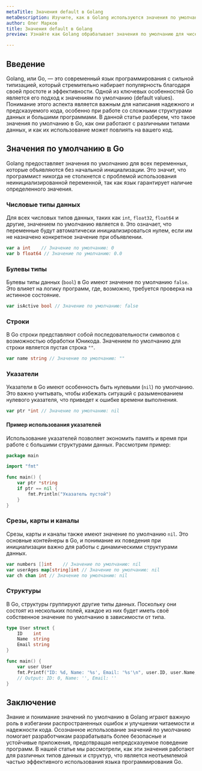 ```yaml
---
metaTitle: Значения default в Golang 
metaDescription: Изучите, как в Golang используются значения по умолчанию для различных типов данных, включая числовые, булевые, строковые и более сложные структуры.
author: Олег Марков
title: Значения default в Golang 
preview: Узнайте как Golang обрабатывает значения по умолчанию для чисел, строк и других типов, и почему это важно для вашего кода.

---
```


## Введение

Golang, или Go, — это современный язык программирования с сильной типизацией, который стремительно набирает популярность благодаря своей простоте и эффективности. Одной из ключевых особенностей Go является его подход к значениям по умолчанию (default values). Понимание этого аспекта является важным для написания надежного и предсказуемого кода, особенно при работе со сложными структурами данных и большими программами. В данной статье разберем, что такое значения по умолчанию в Go, как они работают с различными типами данных, и как их использование может повлиять на вашего код.

## Значения по умолчанию в Go

Golang предоставляет значения по умолчанию для всех переменных, которые объявляются без начальной инициализации. Это значит, что программист никогда не столкнется с проблемой использования неинициализированной переменной, так как язык гарантирует наличие определенного значения.

### Числовые типы данных

Для всех числовых типов данных, таких как `int`, `float32`, `float64` и другие, значением по умолчанию является `0`. Это означает, что переменные будут автоматически инициализироваться нулем, если им не назначено конкретное значение при объявлении.

```go
var a int    // Значение по умолчанию: 0
var b float64 // Значение по умолчанию: 0.0
```

### Булевы типы

Булевы типы данных (`bool`) в Go имеют значение по умолчанию `false`. Это влияет на логику программ, где, возможно, требуется проверка на истинное состояние.

```go
var isActive bool // Значение по умолчанию: false
```

### Строки

В Go строки представляют собой последовательности символов с возможностью обработки Юникода. Значением по умолчанию для строки является пустая строка `""`.

```go
var name string // Значение по умолчанию: ""
```

### Указатели

Указатели в Go имеют особенность быть нулевыми (`nil`) по умолчанию. Это важно учитывать, чтобы избежать ситуаций с разыменованием нулевого указателя, что приведет к ошибке времени выполнения.

```go
var ptr *int // Значение по умолчанию: nil
```

#### Пример использования указателей

Использование указателей позволяет экономить память и время при работе с большими структурами данных. Рассмотрим пример:

```go
package main

import "fmt"

func main() {
    var ptr *string
    if ptr == nil {
        fmt.Println("Указатель пустой")
    }
}
```

### Срезы, карты и каналы

Срезы, карты и каналы также имеют значение по умолчанию `nil`. Это основные контейнеры в Go, и понимание их поведения при инициализации важно для работы с динамическими структурами данных.

```go
var numbers []int    // Значение по умолчанию: nil
var userAges map[string]int // Значение по умолчанию: nil
var ch chan int // Значение по умолчанию: nil
```

### Структуры

В Go, структуры группируют другие типы данных. Поскольку они состоят из нескольких полей, каждое из них будет иметь своё собственное значение по умолчанию в зависимости от типа.

```go
type User struct {
    ID    int
    Name  string
    Email string
}

func main() {
    var user User
    fmt.Printf("ID: %d, Name: '%s', Email: '%s'\n", user.ID, user.Name, user.Email)
    // Output: ID: 0, Name: '', Email: ''
}
```

## Заключение

Знание и понимание значений по умолчанию в Golang играют важную роль в избегании распространенных ошибок и улучшении читаемости и надежности кода. Осознанное использование значений по умолчанию помогает разработчикам разрабатывать более безопасные и устойчивые приложения, предотвращая непредсказуемое поведение программ. В нашей статье мы рассмотрели, как эти значения работают для различных типов данных и структур, что является неотъемлемой частью эффективного использования языка программирования Go.